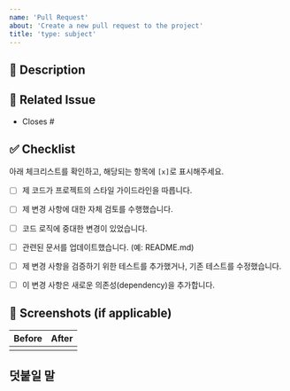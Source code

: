 ```yaml
---
name: 'Pull Request'
about: 'Create a new pull request to the project'
title: 'type: subject'
---
```


## 📝 Description

<!-- 변경 사항에 대한 자세한 설명을 작성해주세요. -->
<!-- 어떤 문제를 해결했는지, 어떤 기능이 추가되었는지 명확하게 기술해주세요. -->


## 🔗 Related Issue

<!-- 이 PR이 해결하는 이슈 번호를 작성해주세요. (예: Closes #123) -->
- Closes #


## ✅ Checklist

아래 체크리스트를 확인하고, 해당되는 항목에 `[x]`로 표시해주세요.

- [ ] 제 코드가 프로젝트의 스타일 가이드라인을 따릅니다.
- [ ] 제 변경 사항에 대한 자체 검토를 수행했습니다.
- [ ] 코드 로직에 중대한 변경이 있었습니다.
- [ ] 관련된 문서를 업데이트했습니다. (예: README.md)
- [ ] 제 변경 사항을 검증하기 위한 테스트를 추가했거나, 기존 테스트를 수정했습니다.
- [ ] 이 변경 사항은 새로운 의존성(dependency)을 추가합니다.


## 📸 Screenshots (if applicable)

<!-- UI 변경 사항이 있는 경우, 변경 전후의 스크린샷을 첨부해주세요. -->
| Before | After |
| ------ | ----- |
|        |       |


## 덧붙일 말

<!-- 리뷰어에게 특별히 알리고 싶은 사항이나, PR에 대한 추가적인 컨텍스트를 제공해주세요. -->